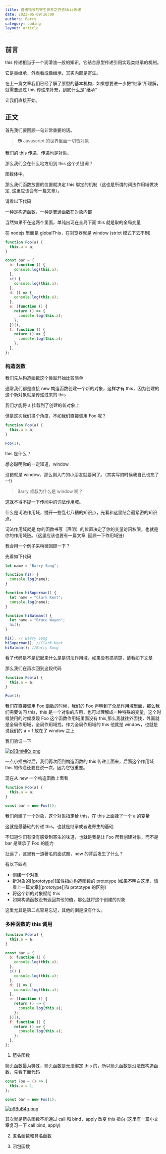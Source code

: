 ```yaml
---
title: 盘根错节的寄生世界之夺舍this传递
date: 2023-05-09T10:00
authors: Barry
category: coding
layout: article
---
```


## 前言

this 传递相当于一个润滑油一般的知识，它结合原型传递引用实现类继承的机制。

它是类继承，外表看成像继承，其实内部是寄生。

在上一篇文章我们已经了解了原型的基本机构，如果想要进一步把“继承”所理解，就需要通过 this 传递来补充，到底什么是"继承”

让我们直接开始。

## 正文

首先我们要回顾一句非常重要的话。

> 📷 Javascript 的世界里面一切皆对象

我们的 this 传递，传递也是对象。

那么我们会在什么地方用到 this 这个关键词？

函数体中。

那么我们函数放置的位置就决定 this 绑定的机制（这也是所谓的词法作用域做决定, 这里应该会有一篇文章）。

请看以下代码

一种是构造函数，一种是普通函数在对象内部

当然如果不在这两个里面，单纯出现在全局下面 this 就是取的全局变量

在 nodejs 里面是 globalThis，在浏览器就是 window (strict 模式下去不到)

```javascript
function Foo(a) {
  this.a = a;
}

const bar = {
  b: function () {
    console.log(this.a);
  },
  c() {
    console.log(this.a);
  },
  d: () => {
    console.log(this.a);
  },
  e: (function () {
    return () => {
      console.log(this.a);
    };
  })(),
  f: function () {
    return () => {
      console.log(this.a);
    };
  },
};
```

### 构造函数

我们先从构造函数这个类型开始比较简单

通常我们都是直接 new 构造函数创建一个新的对象，这样才有 this，因为创建的这个新对象就是传递过来的 this

我们才能将 a 挂载到了创建的新对象上

但是这次我们换个角度，不如我们直接调用 Foo 呢？

```javascript
function Foo(a) {
  this.a = a;
}

Foo(1);
```

this 是什么？

想必聪明你的一定知道，window

没错就是 window，那么刚入门的小朋友就要问了。（其实写的时候我自己也忘了 --!）

> Barry 叔叔为什么是 window 啊？

这就不得不提一下传闻中的词法作用域。

什么是词法作用域，抛开一些乱七八糟的知识点，光看和这里结合最紧密的知识点。

词法作用域就是 你的函数书写（声明）的位置决定了你的变量访问权限，也就是你的作用域链。（这里应该也要有一篇文章, 回顾一下作用域链）

我会用一个例子来稍微回顾一下？

先看如下代码

```javascript
let name = "Barry Song";

function hi() {
  console.log(name);
}

function hiSuperman() {
  let name = "Clark Kent";
  console.log(name);
}

function hiBatman() {
  let name = "Bruce Wayen";
  hi();
}

hi(); // Barry Song
hiSuperman(); //Clark Kent
hiBatman(); //Barry Song
```

看了代码是不是记起来什么是是词法作用域，如果没有搞清楚，请看如下文章

那么我们在再次回到这段代码

```javascript
function Foo(a) {
  this.a = a;
}

Foo(1);
```

我们在直接调用 Foo 函数的时候，我们的 Foo 声明到了全局作用域里面，那么我们需要访问 this，this 是一个对象的应用，也可以理解成一种特殊的变量，这个时候使用的时候发现 Foo 这个函数作用域里面没有 this,那么我就往外面找，外面就是全局作用域，全局作用域找，作为全局作用域的 this 他就是 window，也就是说我们的 a = 1 放在了 window 之上

我们验证一下

[![p9BmMKx.png](https://s1.ax1x.com/2023/05/09/p9BmMKx.png)](https://imgse.com/i/p9BmMKx)

一点小插曲过后，我们再次回到构造函数的 this 传递上面来，后面这个作用域 this 的传递还要在说一次，因为它很重要。

现在从 new 一个构造函数上面看

```javascript
function Foo(a) {
  this.a = a;
}

const bar = new Foo(1);
```

我们创建了一个对象，这个对象指定给 this，在 this 上面挂了一个 a 的变量

这就是最基础的传递 this，也就是继承或者说寄生的基础

不知道你们有没有感受到寄生的味道，也就是我是让 Foo 帮我创建对象，而不是 bar 是继承了 Foo 的能力

扯远了，这里有一道著名的面试题，new 的背后发生了什么？

有以下四点

- 创建一个对象
- 新对象的[[prototype]]属性指向构造函数的 prototype (如果不明白这里，请看上一篇文章[[prototype]]和 prototype 的区别)
- 将这个新的对象赋给 this
- 如果构造函数没有返回其他的值，那么就将这个创建的对象

这里尤其是第二点容易忘记，其他的倒是没有什么。

### 多种函数的 this 调用

```javascript
function Foo(a) {
  this.a = a;
}

const bar = {
  b: function () {
    console.log(this.a);
  },
  c() {
    console.log(this.a);
  },
  d: () => {
    console.log(this.a);
  },
  e: (function () {
    return () => {
      console.log(this.a);
    };
  })(),
  f: function () {
    return () => {
      console.log(this.a);
    };
  },
};
```

1. 箭头函数

箭头函数最为特殊，箭头函数是无法绑定 this 的，所以箭头函数是没法做构造函数，先看下面代码

```javascript
const Foo = () => {
  this.a = 1;
};

const bar = new Foo(1);
```

[![p9BuB4g.png](https://s1.ax1x.com/2023/05/09/p9BuB4g.png)](https://imgse.com/i/p9BuB4g)

其次就是箭头函数不能通过 call 和 bind，apply 改变 this 指向 (这里有一篇小文章复习一下 call bind, apply)

2. 匿名函数和具名函数

3. 闭包函数
